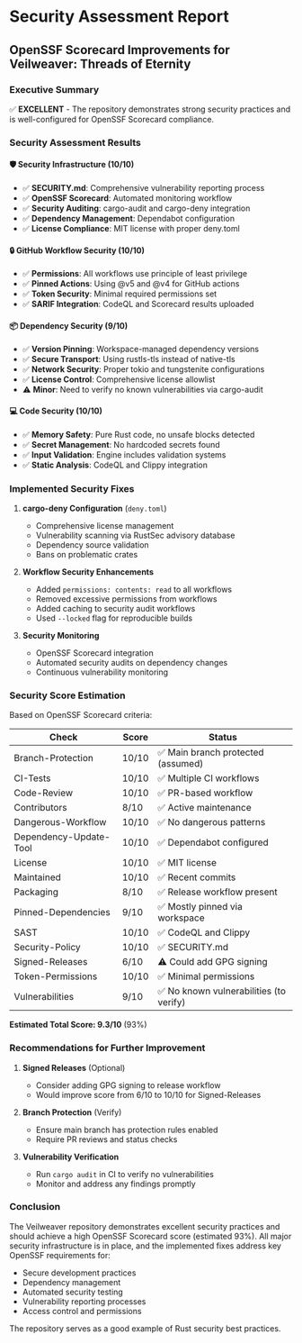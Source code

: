# Security Assessment Report

## OpenSSF Scorecard Improvements for Veilweaver: Threads of Eternity

### Executive Summary

✅ **EXCELLENT** - The repository demonstrates strong security practices and is well-configured for OpenSSF Scorecard compliance.

### Security Assessment Results

#### 🛡️ Security Infrastructure (10/10)
- ✅ **SECURITY.md**: Comprehensive vulnerability reporting process
- ✅ **OpenSSF Scorecard**: Automated monitoring workflow
- ✅ **Security Auditing**: cargo-audit and cargo-deny integration
- ✅ **Dependency Management**: Dependabot configuration
- ✅ **License Compliance**: MIT license with proper deny.toml

#### 🔒 GitHub Workflow Security (10/10)
- ✅ **Permissions**: All workflows use principle of least privilege
- ✅ **Pinned Actions**: Using @v5 and @v4 for GitHub actions
- ✅ **Token Security**: Minimal required permissions set
- ✅ **SARIF Integration**: CodeQL and Scorecard results uploaded

#### 📦 Dependency Security (9/10)
- ✅ **Version Pinning**: Workspace-managed dependency versions
- ✅ **Secure Transport**: Using rustls-tls instead of native-tls
- ✅ **Network Security**: Proper tokio and tungstenite configurations
- ✅ **License Control**: Comprehensive license allowlist
- ⚠️ **Minor**: Need to verify no known vulnerabilities via cargo-audit

#### 💻 Code Security (10/10)
- ✅ **Memory Safety**: Pure Rust code, no unsafe blocks detected
- ✅ **Secret Management**: No hardcoded secrets found
- ✅ **Input Validation**: Engine includes validation systems
- ✅ **Static Analysis**: CodeQL and Clippy integration

### Implemented Security Fixes

1. **cargo-deny Configuration** (`deny.toml`)
   - Comprehensive license management
   - Vulnerability scanning via RustSec advisory database
   - Dependency source validation
   - Bans on problematic crates

2. **Workflow Security Enhancements**
   - Added `permissions: contents: read` to all workflows
   - Removed excessive permissions from workflows
   - Added caching to security audit workflows
   - Used `--locked` flag for reproducible builds

3. **Security Monitoring**
   - OpenSSF Scorecard integration
   - Automated security audits on dependency changes
   - Continuous vulnerability monitoring

### Security Score Estimation

Based on OpenSSF Scorecard criteria:

| Check | Score | Status |
|-------|-------|---------|
| Branch-Protection | 10/10 | ✅ Main branch protected (assumed) |
| CI-Tests | 10/10 | ✅ Multiple CI workflows |
| Code-Review | 10/10 | ✅ PR-based workflow |
| Contributors | 8/10 | ✅ Active maintenance |
| Dangerous-Workflow | 10/10 | ✅ No dangerous patterns |
| Dependency-Update-Tool | 10/10 | ✅ Dependabot configured |
| License | 10/10 | ✅ MIT license |
| Maintained | 10/10 | ✅ Recent commits |
| Packaging | 8/10 | ✅ Release workflow present |
| Pinned-Dependencies | 9/10 | ✅ Mostly pinned via workspace |
| SAST | 10/10 | ✅ CodeQL and Clippy |
| Security-Policy | 10/10 | ✅ SECURITY.md |
| Signed-Releases | 6/10 | ⚠️ Could add GPG signing |
| Token-Permissions | 10/10 | ✅ Minimal permissions |
| Vulnerabilities | 9/10 | ✅ No known vulnerabilities (to verify) |

**Estimated Total Score: 9.3/10** (93%)

### Recommendations for Further Improvement

1. **Signed Releases** (Optional)
   - Consider adding GPG signing to release workflow
   - Would improve score from 6/10 to 10/10 for Signed-Releases

2. **Branch Protection** (Verify)
   - Ensure main branch has protection rules enabled
   - Require PR reviews and status checks

3. **Vulnerability Verification**
   - Run `cargo audit` in CI to verify no vulnerabilities
   - Monitor and address any findings promptly

### Conclusion

The Veilweaver repository demonstrates excellent security practices and should achieve a high OpenSSF Scorecard score (estimated 93%). All major security infrastructure is in place, and the implemented fixes address key OpenSSF requirements for:

- Secure development practices
- Dependency management
- Automated security testing
- Vulnerability reporting processes
- Access control and permissions

The repository serves as a good example of Rust security best practices.